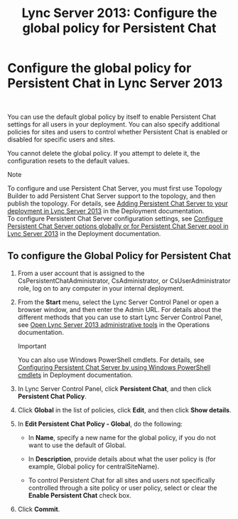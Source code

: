 ﻿---
title: 'Lync Server 2013: Configure the global policy for Persistent Chat'
TOCTitle: Configure the global policy for Persistent Chat
ms:assetid: 6176eb5c-19de-4c07-bcc0-2e38f8965966
ms:mtpsurl: https://technet.microsoft.com/en-us/library/JJ204951(v=OCS.15)
ms:contentKeyID: 48184323
ms.date: 07/23/2014
mtps_version: v=OCS.15
---

# Configure the global policy for Persistent Chat in Lync Server 2013

 


You can use the default global policy by itself to enable Persistent Chat settings for all users in your deployment. You can also specify additional policies for sites and users to control whether Persistent Chat is enabled or disabled for specific users and sites.

You cannot delete the global policy. If you attempt to delete it, the configuration resets to the default values.


> [!NOTE]
> To configure and use Persistent Chat Server, you must first use Topology Builder to add Persistent Chat Server support to the topology, and then publish the topology. For details, see <A href="lync-server-2013-adding-persistent-chat-server-to-your-deployment.md">Adding Persistent Chat Server to your deployment in Lync Server 2013</A> in the Deployment documentation.<BR>To configure Persistent Chat Server configuration settings, see <A href="lync-server-2013-configure-persistent-chat-server-options-globally-or-for-persistent-chat-server-pool.md">Configure Persistent Chat Server options globally or for Persistent Chat Server pool in Lync Server 2013</A> in the Deployment documentation.



## To configure the Global Policy for Persistent Chat

1.  From a user account that is assigned to the CsPersistentChatAdministrator, CsAdministrator, or CsUserAdministrator role, log on to any computer in your internal deployment.

2.  From the **Start** menu, select the Lync Server Control Panel or open a browser window, and then enter the Admin URL. For details about the different methods that you can use to start Lync Server Control Panel, see [Open Lync Server 2013 administrative tools](lync-server-2013-open-lync-server-administrative-tools.md) in the Operations documentation.
    

    > [!IMPORTANT]
    > You can also use Windows PowerShell cmdlets. For details, see <A href="configuring-persistent-chat-server-by-using-windows-powershell-cmdlets.md">Configuring Persistent Chat Server by using Windows PowerShell cmdlets</A> in Deployment documentation.



3.  In Lync Server Control Panel, click **Persistent Chat**, and then click **Persistent Chat Policy**.

4.  Click **Global** in the list of policies, click **Edit**, and then click **Show details**.

5.  In **Edit Persistent Chat Policy - Global**, do the following:
    
      - In **Name**, specify a new name for the global policy, if you do not want to use the default of Global.
    
      - In **Description**, provide details about what the user policy is (for example, Global policy for centralSiteName).
    
      - To control Persistent Chat for all sites and users not specifically controlled through a site policy or user policy, select or clear the **Enable Persistent Chat** check box.

6.  Click **Commit**.

